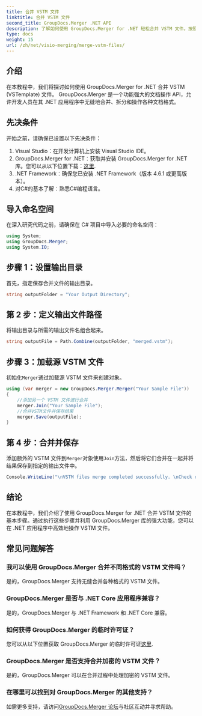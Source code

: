 ```yaml
---
title: 合并 VSTM 文件
linktitle: 合并 VSTM 文件
second_title: GroupDocs.Merger .NET API
description: 了解如何使用 GroupDocs.Merger for .NET 轻松合并 VSTM 文件。按照我们的分步教程和您的文档操作能力进行操作。
type: docs
weight: 15
url: /zh/net/visio-merging/merge-vstm-files/
---
```

## 介绍
在本教程中，我们将探讨如何使用 GroupDocs.Merger for .NET 合并 VSTM (VSTemplate) 文件。 GroupDocs.Merger 是一个功能强大的文档操作 API，允许开发人员在其 .NET 应用程序中无缝地合并、拆分和操作各种文档格式。
## 先决条件
开始之前，请确保已设置以下先决条件：
1. Visual Studio：在开发计算机上安装 Visual Studio IDE。
2.  GroupDocs.Merger for .NET：获取并安装 GroupDocs.Merger for .NET 库。您可以从以下位置下载：[这里](https://releases.groupdocs.com/merger/net/).
3. .NET Framework：确保您已安装 .NET Framework（版本 4.6.1 或更高版本）。
4. 对C#的基本了解：熟悉C#编程语言。

## 导入命名空间
在深入研究代码之前，请确保在 C# 项目中导入必要的命名空间：
```csharp
using System; 
using GroupDocs.Merger;
using System.IO;
```
## 步骤 1：设置输出目录
首先，指定保存合并文件的输出目录。
```csharp
string outputFolder = "Your Output Directory";
```
## 第 2 步：定义输出文件路径
将输出目录与所需的输出文件名组合起来。
```csharp
string outputFile = Path.Combine(outputFolder, "merged.vstm");
```
## 步骤 3：加载源 VSTM 文件
初始化`Merger`通过加载源 VSTM 文件来创建对象。
```csharp
using (var merger = new GroupDocs.Merger.Merger("Your Sample File"))
{
    //添加另一个 VSTM 文件进行合并
    merger.Join("Your Sample File");
    //合并VSTM文件并保存结果
    merger.Save(outputFile);
}
```
## 第 4 步：合并并保存
添加额外的 VSTM 文件到`Merger`对象使用`Join`方法，然后将它们合并在一起并将结果保存到指定的输出文件中。
```csharp
Console.WriteLine("\nVSTM files merge completed successfully. \nCheck output in {0}", outputFolder);
```

## 结论
在本教程中，我们介绍了使用 GroupDocs.Merger for .NET 合并 VSTM 文件的基本步骤。通过执行这些步骤并利用 GroupDocs.Merger 库的强大功能，您可以在 .NET 应用程序中高效地操作 VSTM 文件。

## 常见问题解答
### 我可以使用 GroupDocs.Merger 合并不同格式的 VSTM 文件吗？
是的，GroupDocs.Merger 支持无缝合并各种格式的 VSTM 文件。
### GroupDocs.Merger 是否与 .NET Core 应用程序兼容？
是的，GroupDocs.Merger 与 .NET Framework 和 .NET Core 兼容。
### 如何获得 GroupDocs.Merger 的临时许可证？
您可以从以下位置获取 GroupDocs.Merger 的临时许可证[这里](https://purchase.groupdocs.com/temporary-license/).
### GroupDocs.Merger 是否支持合并加密的 VSTM 文件？
是的，GroupDocs.Merger 可以在合并过程中处理加密的 VSTM 文件。
### 在哪里可以找到对 GroupDocs.Merger 的其他支持？
如需更多支持，请访问[GroupDocs.Merger 论坛](https://forum.groupdocs.com/c/merger/32)与社区互动并寻求帮助。
